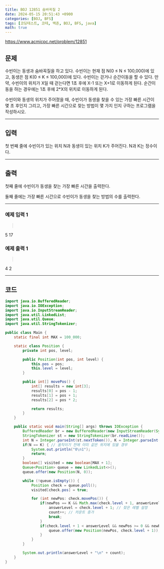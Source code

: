 ```yaml
---
title: BOJ 12851 숨바꼭질 2
date: 2024-05-15 20:51:43 +0900
categories: [BOJ, BFS]
tags: [코딩테스트, 코테, 백준, BOJ, BFS, java]
math: true
---
```


<https://www.acmicpc.net/problem/12851>

## 문제
수빈이는 동생과 숨바꼭질을 하고 있다. 수빈이는 현재 점 N(0 ≤ N ≤ 100,000)에 있고, 동생은 점 K(0 ≤ K ≤ 100,000)에 있다. 수빈이는 걷거나 순간이동을 할 수 있다. 만약, 수빈이의 위치가 X일 때 걷는다면 1초 후에 X-1 또는 X+1로 이동하게 된다. 순간이동을 하는 경우에는 1초 후에 2*X의 위치로 이동하게 된다.

수빈이와 동생의 위치가 주어졌을 때, 수빈이가 동생을 찾을 수 있는 가장 빠른 시간이 몇 초 후인지 그리고, 가장 빠른 시간으로 찾는 방법이 몇 가지 인지 구하는 프로그램을 작성하시오.

---
## 입력
첫 번째 줄에 수빈이가 있는 위치 N과 동생이 있는 위치 K가 주어진다. N과 K는 정수이다.

---
## 출력
첫째 줄에 수빈이가 동생을 찾는 가장 빠른 시간을 출력한다.

둘째 줄에는 가장 빠른 시간으로 수빈이가 동생을 찾는 방법의 수를 출력한다.

---
### 예제 입력 1
> <pre>
5 17
> </pre>

### 예제 출력 1
> <pre>
4
2
> </pre>

---
## 코드

```java
import java.io.BufferedReader;
import java.io.IOException;
import java.io.InputStreamReader;
import java.util.LinkedList;
import java.util.Queue;
import java.util.StringTokenizer;

public class Main {
    static final int MAX = 100_000;

    static class Position {
        private int pos, level;

        public Position(int pos, int level) {
            this.pos = pos;
            this.level = level;
        }

        public int[] movePos() {
            int[] results = new int[3];
            results[0] = pos - 1;
            results[1] = pos + 1;
            results[2] = pos * 2;

            return results;
        }
    }

    public static void main(String[] args) throws IOException {
        BufferedReader br = new BufferedReader(new InputStreamReader(System.in));
        StringTokenizer st = new StringTokenizer(br.readLine());
        int N = Integer.parseInt(st.nextToken()), K = Integer.parseInt(st.nextToken()), answerLevel = Integer.MAX_VALUE, count = 0;
        if(N == K) { // 움직이기 전에 이미 같은 위치에 있을 경우
            System.out.println("0\n1");
            return;
        }
        boolean[] visited = new boolean[MAX + 1];
        Queue<Position> queue = new LinkedList<>();
        queue.offer(new Position(N, 0));

        while (!queue.isEmpty()) {
            Position check = queue.poll();
            visited[check.pos] = true;

            for (int newPos: check.movePos()) {
                if(newPos == K && Math.max(check.level + 1, answerLevel) == answerLevel) { // 움직일 위치에 K가 있을 경우
                    answerLevel = check.level + 1; // 찾은 레벨 설정
                    count++; // 카운트 증가
                    break;
                }
                if(check.level + 1 < answerLevel && newPos >= 0 && newPos <= MAX && !visited[newPos]) {
                    queue.offer(new Position(newPos, check.level + 1));
                }
            }
        }

        System.out.println(answerLevel + "\n" + count);
    }
}
```
